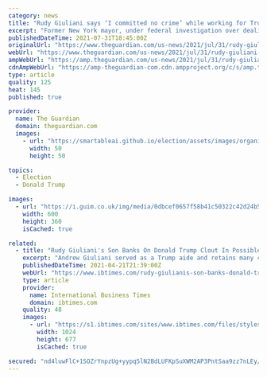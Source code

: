 ```yaml
---
category: news
title: "Rudy Giuliani says ‘I committed no crime’ while working for Trump"
excerpt: "Former New York mayor, under federal investigation over dealings in Ukraine, makes unprompted assertion to NBC"
publishedDateTime: 2021-07-31T18:45:00Z
originalUrl: "https://www.theguardian.com/us-news/2021/jul/31/rudy-giuliani-donald-trump-attorney"
webUrl: "https://www.theguardian.com/us-news/2021/jul/31/rudy-giuliani-donald-trump-attorney"
ampWebUrl: "https://amp.theguardian.com/us-news/2021/jul/31/rudy-giuliani-donald-trump-attorney"
cdnAmpWebUrl: "https://amp-theguardian-com.cdn.ampproject.org/c/s/amp.theguardian.com/us-news/2021/jul/31/rudy-giuliani-donald-trump-attorney"
type: article
quality: 125
heat: 145
published: true

provider:
  name: The Guardian
  domain: theguardian.com
  images:
    - url: "https://smartableai.github.io/election/assets/images/organizations/theguardian.com-50x50.jpg"
      width: 50
      height: 50

topics:
  - Election
  - Donald Trump

images:
  - url: "https://i.guim.co.uk/img/media/0dbcef0657f58b41c50322c42d24b5e22dc4c973/0_181_5441_3264/master/5441.jpg?width=300&quality=45&auto=format&fit=max&dpr=2&s=e9da3ca75d6e51a8de0355b0691d5146"
    width: 600
    height: 360
    isCached: true

related:
  - title: "Rudy Giuliani's Son Banks On Donald Trump Clout In Possible Run For New York Governor"
    excerpt: "Andrew Giuliani served as a Trump aide and retains many contacts from the White House, but faces another entrenched Trump ally, Rep. Lee Zeldin."
    publishedDateTime: 2021-04-21T21:39:00Z
    webUrl: "https://www.ibtimes.com/rudy-giulianis-son-banks-donald-trump-clout-possible-run-new-york-governor-3185380"
    type: article
    provider:
      name: International Business Times
      domain: ibtimes.com
    quality: 48
    images:
      - url: "https://s1.ibtimes.com/sites/www.ibtimes.com/files/styles/full/public/2021/03/03/three-women-have-accused-new-york-governor-andrew.jpg"
        width: 1024
        height: 677
        isCached: true

secured: "nd4luwFlC+1SOZrYnpzUg+yypq5lN2BdLUFKpSuXWM2AP3PntSaa9zz7nLEy/u/WMJ5mroIFS1nYiP8CEJrgKnLM3deNF8x2/cQkP/EBEhyIvLeW8U2r0JM8jt4iGGQHcaDM2BF5xcDoIco5OBpk24h7H6iHx+IHksYaKbFyV1dn5lN3uDMytL+Gbm7tvHTP0ZsCtLCO2OQpmVdCFioUl/ltYbtk8a7I76mFHy9tRiK4osl4i99FwjNrhFzIe5TQpHGUSXYelcKHUvqhfJQBlXs3b+H40gl5GC1O44VYK8t3Vdb5g6VtVh47X0/zlYuHfgTdqP7afvMQ4psBKux/2YlDGpf3YWuPVNJrO1zneCM=;NK2m1+beYLS+aSzCuLEv8Q=="
---
```


